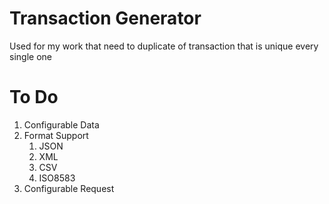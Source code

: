# Transaction Generator 
Used for my work that need to duplicate of transaction that is unique every single one

# To Do
1. Configurable Data
2. Format Support
   1. JSON
   2. XML
   3. CSV
   4. ISO8583
3. Configurable Request